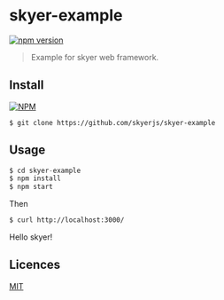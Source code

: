 # skyer-example

[![npm version](https://badge.fury.io/js/skyer-example.svg)](https://badge.fury.io/js/skyer-example)

> Example for skyer web framework.

## Install

[![NPM](https://nodei.co/npm/skyer-example.png?downloads=true&downloadRank=true&stars=true)](https://nodei.co/npm/skyer-example/)

```
$ git clone https://github.com/skyerjs/skyer-example
```

## Usage

```js
$ cd skyer-example
$ npm install
$ npm start
```
Then

```bash
$ curl http://localhost:3000/
```

Hello skyer!


## Licences

[MIT](LICENSE)